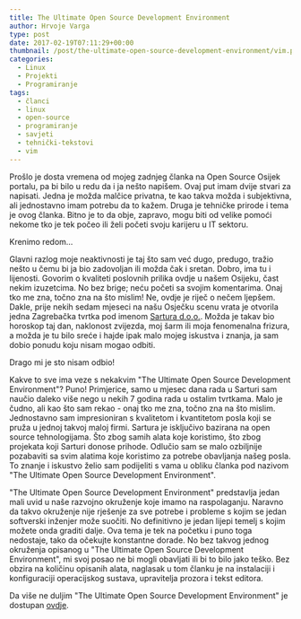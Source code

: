 ```yaml
---
title: The Ultimate Open Source Development Environment
author: Hrvoje Varga
type: post
date: 2017-02-19T07:11:29+00:00
thumbnail: /post/the-ultimate-open-source-development-environment/vim.png
categories:
  - Linux
  - Projekti
  - Programiranje
tags:
  - članci
  - linux
  - open-source
  - programiranje
  - savjeti
  - tehnički-tekstovi
  - vim
---
```


Prošlo je dosta vremena od mojeg zadnjeg članka na Open Source Osijek portalu, pa bi bilo u redu da i ja nešto napišem. Ovaj put imam dvije stvari za napisati. Jedna je možda malčice privatna, te kao takva možda i subjektivna, ali jednostavno imam potrebu da to kažem. Druga je tehničke prirode i tema je ovog članka. Bitno je to da obje, zapravo, mogu biti od velike pomoći nekome tko je tek počeo ili želi početi svoju karijeru u IT sektoru.

<!--more-->

Krenimo redom...

Glavni razlog moje neaktivnosti je taj što sam već dugo, predugo, tražio nešto u čemu bi ja bio zadovoljan ili možda čak i sretan. Dobro, ima tu i lijenosti. Govorim o kvaliteti poslovnih prilika ovdje u našem Osijeku, čast nekim izuzetcima. No bez brige; neću početi sa svojim komentarima. Onaj tko me zna, točno zna na što mislim! Ne, ovdje je riječ o nečem ljepšem. Dakle, prije nekih sedam mjeseci na našu Osječku scenu vrata je otvorila jedna Zagrebačka tvrtka pod imenom [Sartura d.o.o.][1]. Možda je takav bio horoskop taj dan, naklonost zvijezda, moj šarm ili moja fenomenalna frizura, a možda je tu bilo sreće i hajde ipak malo mojeg iskustva i znanja, ja sam dobio ponudu koju nisam mogao odbiti.

Drago mi je sto nisam odbio!

Kakve to sve ima veze s nekakvim "The Ultimate Open Source Development Environment"? Puno! Primjerice, samo u mjesec dana rada u Sarturi sam naučio daleko više nego u nekih 7 godina rada u ostalim tvrtkama. Malo je čudno, ali kao što sam rekao - onaj tko me zna, točno zna na što mislim. Jednostavno sam impresioniran s kvalitetom i kvantitetom posla koji se pruža u jednoj takvoj maloj firmi. Sartura je isključivo bazirana na open source tehnologijama. Što zbog samih alata koje koristimo, što zbog projekata koji Sarturi donose prihode. Odlučio sam se malo ozbiljnije pozabaviti sa svim alatima koje koristimo za potrebe obavljanja našeg posla. To znanje i iskustvo želio sam podijeliti s vama u obliku članka pod nazivom "The Ultimate Open Source Development Environment".

"The Ultimate Open Source Development Environment" predstavlja jedan mali uvid u naše razvojno okruženje koje imamo na raspolaganju. Naravno da takvo okruženje nije rješenje za sve potrebe i probleme s kojim se jedan softverski inženjer može suočiti. No definitivno je jedan lijepi temelj s kojim možete onda graditi dalje. Ova tema je tek na početku i puno toga nedostaje, tako da očekujte konstantne dorade. No bez takvog jednog okruženja opisanog u "The Ultimate Open Source Development Environment", mi svoj posao ne bi mogli obavljati ili bi to bilo jako teško. Bez obzira na količinu opisanih alata, naglasak u tom članku je na instalaciji i konfiguraciji operacijskog sustava, upravitelja prozora i tekst editora.

Da više ne duljim "The Ultimate Open Source Development Environment" je dostupan [ovdje][2].

 [1]: https://www.sartura.hr/
 [2]: https://www.tuosde.org/